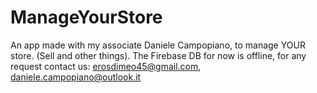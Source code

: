 # ManageYourStore
An app made with my associate Daniele Campopiano, to manage YOUR store. (Sell and other things).
The Firebase DB for now is offline, for any request contact us: erosdimeo45@gmail.com, daniele.campopiano@outlook.it
